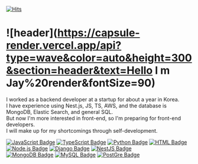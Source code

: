 [![Hits](https://hits.seeyoufarm.com/api/count/incr/badge.svg?url=https%3A%2F%2Fgithub.com%2FJUNGganzi&count_bg=%2379C83D&title_bg=%23555555&icon=&icon_color=%23E7E7E7&title=Hits&edge_flat=false)](https://github.com/JUNGganzi)


![header](https://capsule-render.vercel.app/api?type=wave&color=auto&height=300&section=header&text=Hello I m Jay%20render&fontSize=90)
====================  




I worked as a backend developer at a startup for about a year in Korea.    
I have experience using Nest.js, JS, TS, AWS, and the database is MongoDB, Elastic Search, and general SQL.   
But now I'm more interested in front-end, so I'm preparing for front-end developers.   
I will make up for my shortcomings through self-development.

[![JavaScript Badge](http://img.shields.io/badge/-JavaScript%20-F7DF1E?style=flat-square&logo=JavaScript&logoColor=white)]()
[![TypeScript Badge](http://img.shields.io/badge/TypeScript-3178C6?style=flat-square&logo=TypeScript&logoColor=white)]()
[![Python Badge](http://img.shields.io/badge/Python-3776AB?style=flat-square&logo=Python&logoColor=white)]()
[![HTML Badge](http://img.shields.io/badge/HTML5-E34F26?style=flat-square&logo=HTML5&logoColor=white)]()  
[![Node.js Badge](http://img.shields.io/badge/Node.js-339933?style=flat-square&logo=Node.js&logoColor=white)]()
[![Django Badge](http://img.shields.io/badge/Django-092E20?style=flat-square&logo=Django&logoColor=white)]()
[![NestJS Badge](http://img.shields.io/badge/NestJS-E0234E?style=flat-square&logo=NestJS&logoColor=white)]()  
[![MongoDB Badge](http://img.shields.io/badge/MongoDB-47A248?style=flat-square&logo=MongoDB&logoColor=white)]()
[![MySQL Badge](http://img.shields.io/badge/MySQL-4479A1?style=flat-square&logo=MySQL&logoColor=white)]()
[![PostGre Badge](http://img.shields.io/badge/PostgreSQL-336791?style=flat-square&logo=PostgreSQL&logoColor=white)]()
 
 
  
  
<!-- [![Tech Blog Badge](http://img.shields.io/badge/-Notion%20-black?style=flat-square&logo=Notion&link=https://https://www.notion.so/Hello-I-m-Louis-6ec5e3f6bde04aa89dd19509654ef465)](https://phantom-quill-993.notion.site/Hello-I-m-Louis-6ec5e3f6bde04aa89dd19509654ef465) -->

<!--
**JUNGganzi/JUNGganzi** is a ✨ _special_ ✨ repository because its `README.md` (this file) appears on your GitHub profile.

Here are some ideas to get you started:

- 🔭 I’m currently working on ...
- 🌱 I’m currently learning ...
- 👯 I’m looking to collaborate on ...
- 🤔 I’m looking for help with ...
- 💬 Ask me about ...
- 📫 How to reach me: ...
- 😄 Pronouns: ...
- ⚡ Fun fact: ...
-->

